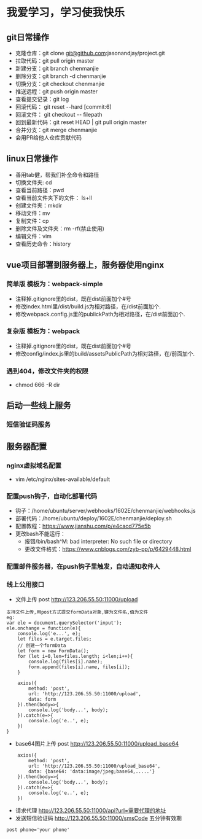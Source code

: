 # 我爱学习，学习使我快乐


## git日常操作
- 克隆仓库：git clone git@github.com:jasonandjay/project.git
- 拉取代码：git pull origin master
- 新建分支：git branch chenmanjie
- 删除分支：git branch -d chenmanjie
- 切换分支：git checkout chenmanjie
- 推送远程：git push origin master
- 查看提交记录：git log 
- 回滚代码： git reset --hard [commit:6]
- 回滚文件： git checkout -- filepath
- 回到最新代码：git reset HEAD | git pull origin master
- 合并分支：git merge chenmanjie
- 会用PR给他人仓库贡献代码

## linux日常操作
- 善用tab健，帮我们补全命令和路径
- 切换文件夹: cd
- 查看当前路径：pwd
- 查看当前文件夹下的文件： ls+ll
- 创建文件夹：mkdir
- 移动文件：mv
- 复制文件：cp
- 删除文件及文件夹：rm -rf(禁止使用)
- 编辑文件：vim
- 查看历史命令：history

## vue项目部署到服务器上，服务器使用nginx
### 简单版 模板为：webpack-simple
- 注释掉.gitignore里的dist，既在dist前面加个#号
- 修改index.html里/dist/build.js为相对路径，在/dist前面加个.
- 修改webpack.config.js里的publickPath为相对路径，在/dist前面加个.

### 复杂版 模板为：webpack
- 注释掉.gitignore里的dist，既在dist前面加个#号
- 修改config/index.js里的build/assetsPublicPath为相对路径，在/前面加个.

### 遇到404，修改文件夹的权限
- chmod 666 -R dir

## 启动一些线上服务
### 短信验证码服务


## 服务器配置
### nginx虚拟域名配置
- vim /etc/nginx/sites-available/default
### 配置push钩子，自动化部署代码
- 钩子：/home/ubuntu/server/webhooks/1602E/chenmanjie/webhooks.js
- 部署代码：/home/ubuntu/deploy/1602E/chenmanjie/deploy.sh
- 配置教程：https://www.jianshu.com/p/e4cacd775e5b
- 更改bash不能运行：
    - 报错/bin/bash^M: bad interpreter: No such file or directory
    - 更改文件格式：https://www.cnblogs.com/zyb-pp/p/6429448.html
### 配置邮件服务器，在push钩子里触发，自动通知收件人

### 线上公用接口
- 文件上传    post http://123.206.55.50:11000/upload
```
支持文件上传,用post方式提交formData对象,键为文件名,值为文件
eg:
var ele = document.querySelector('input');
ele.onchange = function(e){
    console.log('e...', e);
    let files = e.target.files;
    // 创建一个formData
    let form = new FormData();
    for (let i=0,len=files.length; i<len;i++){
        console.log(files[i].name);
        form.append(files[i].name, files[i]);
    }

    axios({
        method: 'post',
        url: 'http://123.206.55.50:11000/upload',
        data: form
    }).then(body=>{
        console.log('body...', body);
    }).catch(e=>{
        console.log('e..', e);
    })
}

```
- base64图片上传 post http://123.206.55.50:11000/upload_base64
```
    axios({
        method: 'post',
        url: 'http://123.206.55.50:11000/upload_base64',
        data: {base64: 'data:image/jpeg;base64,.....'}
    }).then(body=>{
        console.log('body...', body);
    }).catch(e=>{
        console.log('e..', e);
    })
```
- 请求代理    http://123.206.55.50:11000/api?url=需要代理的地址
- 发送短信验证码   http://123.206.55.50:11000/smsCode 五分钟有效期
```
post phone='your phone'
```
